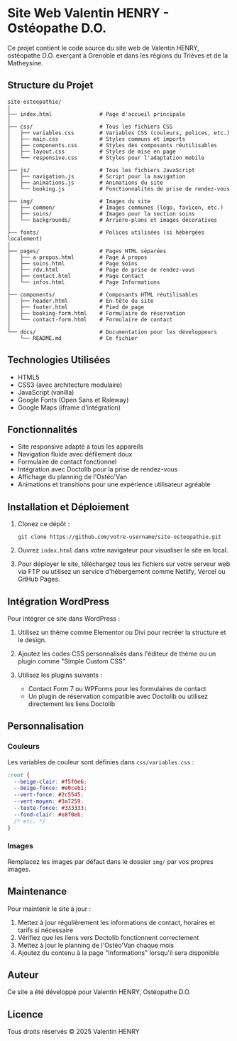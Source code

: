 # Site Web Valentin HENRY - Ostéopathe D.O.

Ce projet contient le code source du site web de Valentin HENRY, ostéopathe D.O. exerçant à Grenoble et dans les régions du Trièves et de la Matheysine.

## Structure du Projet

```
site-osteopathie/
│
├── index.html               # Page d'accueil principale
│
├── css/                     # Tous les fichiers CSS
│   ├── variables.css        # Variables CSS (couleurs, polices, etc.)
│   ├── main.css             # Styles communs et imports
│   ├── components.css       # Styles des composants réutilisables
│   ├── layout.css           # Styles de mise en page
│   └── responsive.css       # Styles pour l'adaptation mobile
│
├── js/                      # Tous les fichiers JavaScript
│   ├── navigation.js        # Script pour la navigation
│   ├── animations.js        # Animations du site
│   └── booking.js           # Fonctionnalités de prise de rendez-vous
│
├── img/                     # Images du site
│   ├── common/              # Images communes (logo, favicon, etc.)
│   ├── soins/               # Images pour la section soins
│   └── backgrounds/         # Arrière-plans et images décoratives
│
├── fonts/                   # Polices utilisées (si hébergées localement)
│
├── pages/                   # Pages HTML séparées
│   ├── a-propos.html        # Page À propos
│   ├── soins.html           # Page Soins
│   ├── rdv.html             # Page de prise de rendez-vous
│   ├── contact.html         # Page Contact
│   └── infos.html           # Page Informations
│
├── components/              # Composants HTML réutilisables
│   ├── header.html          # En-tête du site
│   ├── footer.html          # Pied de page
│   ├── booking-form.html    # Formulaire de réservation
│   └── contact-form.html    # Formulaire de contact
│
└── docs/                    # Documentation pour les développeurs
    └── README.md            # Ce fichier
```

## Technologies Utilisées

- HTML5
- CSS3 (avec architecture modulaire)
- JavaScript (vanilla)
- Google Fonts (Open Sans et Raleway)
- Google Maps (iframe d'intégration)

## Fonctionnalités

- Site responsive adapté à tous les appareils
- Navigation fluide avec défilement doux
- Formulaire de contact fonctionnel
- Intégration avec Doctolib pour la prise de rendez-vous
- Affichage du planning de l'Ostéo'Van
- Animations et transitions pour une expérience utilisateur agréable

## Installation et Déploiement

1. Clonez ce dépôt :
   ```
   git clone https://github.com/votre-username/site-osteopathie.git
   ```

2. Ouvrez `index.html` dans votre navigateur pour visualiser le site en local.

3. Pour déployer le site, téléchargez tous les fichiers sur votre serveur web via FTP ou utilisez un service d'hébergement comme Netlify, Vercel ou GitHub Pages.

## Intégration WordPress

Pour intégrer ce site dans WordPress :

1. Utilisez un thème comme Elementor ou Divi pour recréer la structure et le design.

2. Ajoutez les codes CSS personnalisés dans l'éditeur de thème ou un plugin comme "Simple Custom CSS".

3. Utilisez les plugins suivants :
   - Contact Form 7 ou WPForms pour les formulaires de contact
   - Un plugin de réservation compatible avec Doctolib ou utilisez directement les liens Doctolib

## Personnalisation

### Couleurs

Les variables de couleur sont définies dans `css/variables.css` :

```css
:root {
  --beige-clair: #f5f0e6;
  --beige-fonce: #e0ceb1;
  --vert-fonce: #2c5545;
  --vert-moyen: #3a7259;
  --texte-fonce: #333333;
  --fond-clair: #e8f0eb;
  /* etc. */
}
```

### Images

Remplacez les images par défaut dans le dossier `img/` par vos propres images.

## Maintenance

Pour maintenir le site à jour :

1. Mettez à jour régulièrement les informations de contact, horaires et tarifs si nécessaire
2. Vérifiez que les liens vers Doctolib fonctionnent correctement
3. Mettez à jour le planning de l'Ostéo'Van chaque mois
4. Ajoutez du contenu à la page "Informations" lorsqu'il sera disponible

## Auteur

Ce site a été développé pour Valentin HENRY, Ostéopathe D.O.

## Licence

Tous droits réservés © 2025 Valentin HENRY
